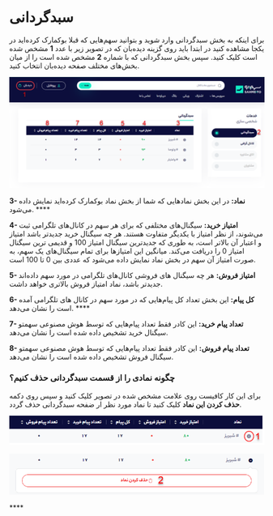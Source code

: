 # سبدگردانی

برای اینکه به بخش سبدگردانی وارد شوید و بتوانید سهم‌هایی که قبلا بوکمارک کرده‌اید در یکجا مشاهده کنید در ابتدا باید روی گزینه دیده‌بان که در تصویر زیر با عدد **1** مشخص شده است کلیک کنید. سپس بخش سبدگردانی که با شماره **2** مشخص شده است  را از میان بخش‌های مختلف صفحه  دیده‌بان انتخاب کنید.

![](../.gitbook/assets/sbd.png)

**3- نماد:** در این بخش نمادهایی که شما از بخش نماد بوکمارک کرده‌اید نمایش داده می‌شود. ****

**4- امتیاز خرید:** سیگنال‌های مختلفی که برای هر سهم در کانال‌های تلگرامی ثبت می‌شوند، از نظر امتیاز با یکدیگر متفاوت هستند. هر چه سیگنال خرید جدیدتر باشد امتیاز و اعتبار آن بالاتر است، به طوری که جدیدترین سیگنال امتیاز 100 و قدیمی ترین سیگنال امتیاز 0 را دریافت می‌کند. میانگین این امتیازها برای تمام سیگنال‌های یک سهم، به صورت امتیاز آن سهم در بخش نماد نمایش داده می‌شود که عددی بین 0 تا 100 است.

**5- امتیاز فروش:** هر چه سیگنال های فروشی کانال‌های تلگرامی در مورد سهم داده‌اند جدیدتر باشد، نماد امتیاز فروش بالاتری خواهد داشت.

**6- کل پیام:** این بخش تعداد کل پیام‌هایی که در مورد سهم در کانال های تلگرامی آمده است را نشان می‌دهد. ****

**7- تعداد پیام خرید:** این کادر فقط تعداد پیام‌هایی که توسط هوش مصنوعی سهمتو سیگنال خرید تشخیص داده شده است را نشان می‌دهد.

**8- تعداد پیام فروش:** این کادر فقط تعداد پیام‌هایی که توسط هوش مصنوعی سهمتو سیگنال فروش تشخیص داده شده است را نشان می‌دهد.

### چگونه نمادی را از قسمت سبدگردانی حذف کنیم؟

برای این کار کافیست روی علامت مشخص شده در تصویر کلیک کنید و سپس روی دکمه **حذف کردن این نماد** کلیک کنید تا نماد مورد نظر ار ضفحه سبدگردانی حذف گردد.

![&#x6A9;&#x644;&#x6CC;&#x6A9; &#x631;&#x648;&#x6CC; &#x639;&#x644;&#x627;&#x645;&#x62A; &#x645;&#x634;&#x62E;&#x635; &#x634;&#x62F;&#x647; &#x62F;&#x631; &#x62A;&#x635;&#x648;&#x6CC;&#x631;](../.gitbook/assets/nmad.png)

![&#x62D;&#x630;&#x641; &#x646;&#x645;&#x627;&#x62F; &#x627;&#x632; &#x642;&#x633;&#x645;&#x62A; &#x633;&#x628;&#x62F;&#x6AF;&#x631;&#x62F;&#x627;&#x646;&#x6CC;](../.gitbook/assets/hthf.png)



\*\*\*\*

